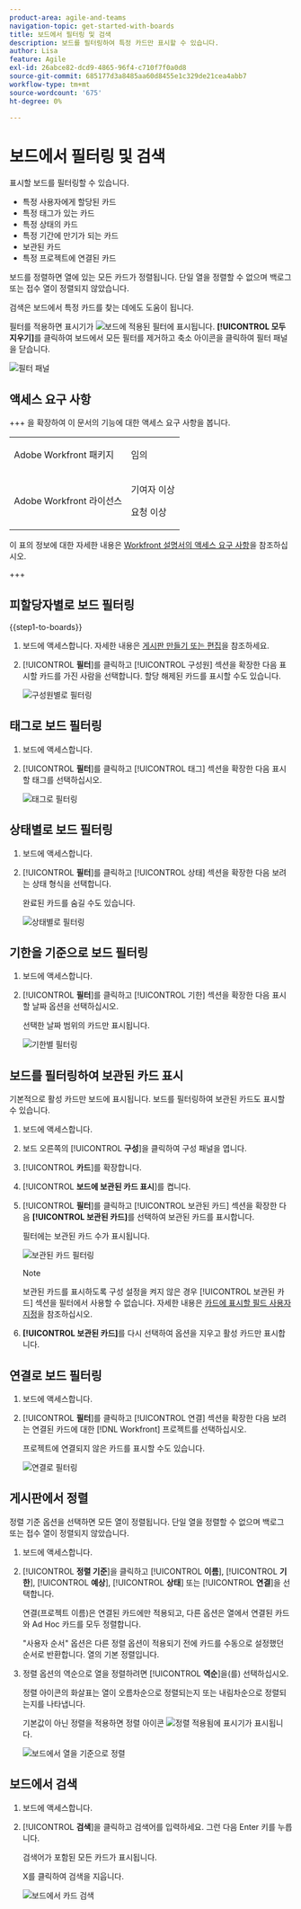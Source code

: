 ```yaml
---
product-area: agile-and-teams
navigation-topic: get-started-with-boards
title: 보드에서 필터링 및 검색
description: 보드를 필터링하여 특정 카드만 표시할 수 있습니다.
author: Lisa
feature: Agile
exl-id: 26abce82-dcd9-4865-96f4-c710f7f0a0d8
source-git-commit: 685177d3a8485aa60d8455e1c329de21cea4abb7
workflow-type: tm+mt
source-wordcount: '675'
ht-degree: 0%

---
```


# 보드에서 필터링 및 검색

표시할 보드를 필터링할 수 있습니다.

* 특정 사용자에게 할당된 카드
* 특정 태그가 있는 카드
* 특정 상태의 카드
* 특정 기간에 만기가 되는 카드
* 보관된 카드
* 특정 프로젝트에 연결된 카드

보드를 정렬하면 열에 있는 모든 카드가 정렬됩니다. 단일 열을 정렬할 수 없으며 백로그 또는 접수 열이 정렬되지 않았습니다.

검색은 보드에서 특정 카드를 찾는 데에도 도움이 됩니다.

필터를 적용하면 표시기가 ![보드에 적용된 필터](assets/boards-filterapplied-30x30.png)에 표시됩니다. **[!UICONTROL 모두 지우기]**&#x200B;를 클릭하여 보드에서 모든 필터를 제거하고 축소 아이콘을 클릭하여 필터 패널을 닫습니다.

![필터 패널](assets/boards-all-filters-collapsed-0823.png)

## 액세스 요구 사항

+++ 을 확장하여 이 문서의 기능에 대한 액세스 요구 사항을 봅니다.

<table style="table-layout:auto"> 
 <col> 
 <col> 
 <tbody> 
  <tr> 
   <td role="rowheader">Adobe Workfront 패키지</td> 
   <td> <p>임의</p> </td> 
  </tr> 
  <tr> 
   <td role="rowheader">Adobe Workfront 라이선스</td> 
   <td> 
   <p>기여자 이상</p> 
   <p>요청 이상</p>
   </td> 
  </tr> 
 </tbody> 
</table>

이 표의 정보에 대한 자세한 내용은 [Workfront 설명서의 액세스 요구 사항](/help/quicksilver/administration-and-setup/add-users/access-levels-and-object-permissions/access-level-requirements-in-documentation.md)을 참조하십시오.

+++

## 피할당자별로 보드 필터링

{{step1-to-boards}}

1. 보드에 액세스합니다. 자세한 내용은 [게시판 만들기 또는 편집](../../agile/get-started-with-boards/create-edit-board.md)을 참조하세요.
1. [!UICONTROL **필터**]&#x200B;를 클릭하고 [!UICONTROL 구성원] 섹션을 확장한 다음 표시할 카드를 가진 사람을 선택합니다. 할당 해제된 카드를 표시할 수도 있습니다.

   ![구성원별로 필터링](assets/boards-filter-by-assignees-0822.png)

## 태그로 보드 필터링

1. 보드에 액세스합니다.
1. [!UICONTROL **필터**]&#x200B;를 클릭하고 [!UICONTROL 태그] 섹션을 확장한 다음 표시할 태그를 선택하십시오.

   ![태그로 필터링](assets/boards-filter-by-tags-0822.png)

## 상태별로 보드 필터링

1. 보드에 액세스합니다.
1. [!UICONTROL **필터**]&#x200B;를 클릭하고 [!UICONTROL 상태] 섹션을 확장한 다음 보려는 상태 형식을 선택합니다.

   완료된 카드를 숨길 수도 있습니다.

   ![상태별로 필터링](assets/boards-filter-by-status-0822.png)

## 기한을 기준으로 보드 필터링

1. 보드에 액세스합니다.
1. [!UICONTROL **필터**]&#x200B;를 클릭하고 [!UICONTROL 기한] 섹션을 확장한 다음 표시할 날짜 옵션을 선택하십시오.

   선택한 날짜 범위의 카드만 표시됩니다.

   ![기한별 필터링](assets/boards-filter-by-due-date-0822.png)

## 보드를 필터링하여 보관된 카드 표시

기본적으로 활성 카드만 보드에 표시됩니다. 보드를 필터링하여 보관된 카드도 표시할 수 있습니다.

1. 보드에 액세스합니다.
1. 보드 오른쪽의 [!UICONTROL **구성**]&#x200B;을 클릭하여 구성 패널을 엽니다.
1. [!UICONTROL **카드**]&#x200B;를 확장합니다.
1. [!UICONTROL **보드에 보관된 카드 표시**]&#x200B;를 켭니다.
1. [!UICONTROL **필터**]&#x200B;를 클릭하고 [!UICONTROL 보관된 카드] 섹션을 확장한 다음 **[!UICONTROL 보관된 카드]**&#x200B;를 선택하여 보관된 카드를 표시합니다.

   필터에는 보관된 카드 수가 표시됩니다.

   ![보관된 카드 필터링](assets/filter-by-archived-cards.png)

   >[!NOTE]
   >
   >보관된 카드를 표시하도록 구성 설정을 켜지 않은 경우 [!UICONTROL 보관된 카드] 섹션을 필터에서 사용할 수 없습니다. 자세한 내용은 [카드에 표시할 필드 사용자 지정](/help/quicksilver/agile/get-started-with-boards/customize-fields-on-card.md)을 참조하십시오.

1. **[!UICONTROL 보관된 카드]**&#x200B;를 다시 선택하여 옵션을 지우고 활성 카드만 표시합니다.

## 연결로 보드 필터링

1. 보드에 액세스합니다.
1. [!UICONTROL **필터**]&#x200B;를 클릭하고 [!UICONTROL 연결] 섹션을 확장한 다음 보려는 연결된 카드에 대한 [!DNL Workfront] 프로젝트를 선택하십시오.

   프로젝트에 연결되지 않은 카드를 표시할 수도 있습니다.

   ![연결로 필터링](assets/boards-filter-by-connection.png)

## 게시판에서 정렬

정렬 기준 옵션을 선택하면 모든 열이 정렬됩니다. 단일 열을 정렬할 수 없으며 백로그 또는 접수 열이 정렬되지 않았습니다.

1. 보드에 액세스합니다.
1. [!UICONTROL **정렬 기준**]&#x200B;을 클릭하고 [!UICONTROL **이름**], [!UICONTROL **기한**], [!UICONTROL **예상**], [!UICONTROL **상태**] 또는 [!UICONTROL **연결**]&#x200B;을 선택합니다.

   연결(프로젝트 이름)은 연결된 카드에만 적용되고, 다른 옵션은 열에서 연결된 카드와 Ad Hoc 카드를 모두 정렬합니다.

   &quot;사용자 순서&quot; 옵션은 다른 정렬 옵션이 적용되기 전에 카드를 수동으로 설정했던 순서로 반환합니다. 열의 기본 정렬입니다.

1. 정렬 옵션의 역순으로 열을 정렬하려면 [!UICONTROL **역순**]&#x200B;을(를) 선택하십시오.

   정렬 아이콘의 화살표는 열이 오름차순으로 정렬되는지 또는 내림차순으로 정렬되는지를 나타냅니다.

   기본값이 아닌 정렬을 적용하면 정렬 아이콘 ![정렬 적용됨](assets/sort-applied-boards.png)에 표시기가 표시됩니다.

   ![보드에서 열을 기준으로 정렬](assets/sort-by-columns-in-board.png)

## 보드에서 검색

1. 보드에 액세스합니다.
1. [!UICONTROL **검색**]&#x200B;을 클릭하고 검색어를 입력하세요. 그런 다음 Enter 키를 누릅니다.

   검색어가 포함된 모든 카드가 표시됩니다.

   X를 클릭하여 검색을 지웁니다.

   ![보드에서 카드 검색](assets/boards-searchbox.png)
